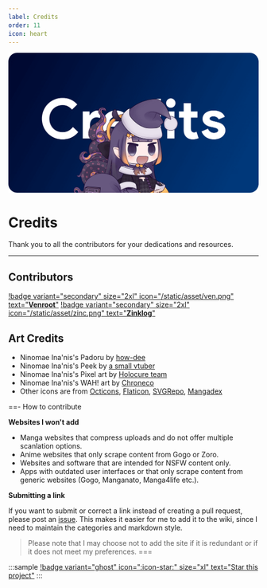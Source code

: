 ```yaml
---
label: Credits
order: 11
icon: heart
---
```


![](/static/thumb/credits.png)

# Credits
Thank you to all the contributors for your dedications and resources.
___

## Contributors

[!badge variant="secondary" size="2xl" icon="/static/asset/ven.png" text="**Venroot**"](https://github.com/pandorazenshi) [!badge variant="secondary" size="2xl" icon="/static/asset/zinc.png" text="**Zinklog**"](https://github.com/zinklog2)


## Art Credits
- Ninomae Ina'nis's Padoru by [how-dee](https://www.reddit.com/r/Padoru/comments/iu6jvx/ninomae_inanis_hololive/)
- Ninomae Ina'nis's Peek by [a small vtuber](https://twitter.com/ninomaeinanis/status/1339282161715691521)
- Ninomae Ina'nis's Pixel art by [Holocure team](https://twitter.com/HoloCureGame)
- Ninomae Ina'nis's WAH! art by [Chroneco](https://www.chroneco.moe/)
- Other icons are from [Octicons](https://primer.github.io/octicons/), [Flaticon](https://www.flaticon.com/), [SVGRepo](https://www.svgrepo.com/), [Mangadex](https://mangadex.org/)

==- How to contribute

**Websites I won't add**

- Manga websites that compress uploads and do not offer multiple scanlation options.
- Anime websites that only scrape content from Gogo or Zoro.
- Websites and software that are intended for NSFW content only.
- Apps with outdated user interfaces or that only scrape content from generic websites (Gogo, Manganato, Manga4life etc.).

**Submitting a link**

If you want to submit or correct a link instead of creating a pull request, please post an [issue](https://github.com/anotherduckling/Wotaku/issues/new). This makes it easier for me to add it to the wiki, since I need to maintain the categories and markdown style.

> Please note that I may choose not to add the site if it is redundant or if it does not meet my preferences.
===


<style>
    .sample {
        text-align: center;
        padding-top: 3px;
        margin-bottom: 10px;
    }
</style>

:::sample
[!badge variant="ghost" icon=":icon-star:" size="xl" text="Star this project"](https://github.com/anotherduckling/wotaku)
:::